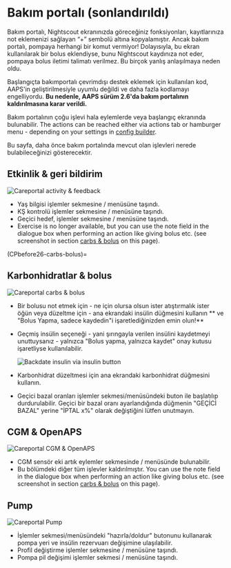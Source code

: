 # Bakım portalı (sonlandırıldı)

Bakım portalı, Nightscout ekranınızda göreceğiniz fonksiyonları, kayıtlarınıza not eklemenizi sağlayan “+” sembolü altına kopyalamıştır. Ancak bakım portalı, pompaya herhangi bir komut vermiyor! Dolayısıyla, bu ekran kullanılarak bir bolus eklendiyse, bunu Nightscout kaydınıza not eder, pompaya bolus iletimi talimatı verilmez. Bu birçok yanlış anlaşılmaya neden oldu.

Başlangıçta bakımportalı çevrimdışı destek eklemek için kullanılan kod, AAPS'in geliştirilmesiyle uyumlu değildi ve daha fazla kodlamayı engelliyordu. **Bu nedenle, AAPS sürüm 2.6'da bakım portalının kaldırılmasına karar verildi.**

Bakım portalının çoğu işlevi hala eylemlerde veya başlangıç ekranında bulunabilir. The actions can be reached either via actions tab or hamburger menu - depending on your settings in [config builder](../SettingUpAaps/ConfigBuilder.md).

Bu sayfa, daha önce bakım portalında mevcut olan işlevleri nerede bulabileceğinizi gösterecektir.

## Etkinlik & geri bildirim

![Careportal activity & feedback](../images/Careportal_25_26_1_IIb.png)

- Yaş bilgisi işlemler sekmesine / menüsüne taşındı.
- KŞ kontrolü işlemler sekmesine / menüsüne taşındı.
- Geçici hedef, işlemler sekmesine / menüsüne taşındı.
- Exercise is no longer available, but you can use the note field in the dialogue box when performing an action like giving bolus etc. (see screenshot in section [carbs & bolus](#carbs--bolus) on this page).

(CPbefore26-carbs-bolus)=

## Karbonhidratlar & bolus

![Careportal carbs & bolus](../images/Careportal_25_26_2_IIa.png)

- Bir bolusu not etmek için - ne için olursa olsun ister atıştırmalık ister öğün veya düzeltme için - ana ekrandaki insülin düğmesini kullanın ** ve "Bolus Yapma, sadece kaydedin"i işaretlediğinizden emin olun!**

- Geçmiş insülin seçeneği - yani şırıngayla verilen insülini kaydetmeyi unuttuysanız - yalnızca "Bolus yapma, yalnızca kaydet" onay kutusu işaretliyse kullanılabilir.

  ![Backdate insulin via insulin button](../images/Careportal_25_26_5.png)

- Karbonhidrat düzeltmesi için ana ekrandaki karbonhidrat düğmesini kullanın.

- Geçici bazal oranları işlemler sekmesi/menüsündeki buton ile başlatılıp durdurulabilir. Geçici bir bazal oranı ayarlandığında düğmenin "GEÇİCİ BAZAL" yerine "İPTAL x%" olarak değiştiğini lütfen unutmayın.

## CGM & OpenAPS

![Careportal CGM & OpenAPS](../images/Careportal_25_26_3_IIa.png)

- CGM sensör eki artık eylemler sekmesinde / menüsünde bulunabilir.
- Bu bölümdeki diğer tüm işlevler kaldırılmıştır. You can use the note field in the dialogue box when performing an action like giving bolus etc. (see screenshot in section [carbs & bolus](#carbs--bolus) on this page).

## Pump

![Careportal Pump](../images/Careportal_25_26_4_IIb.png)

- İşlemler sekmesi/menüsündeki "hazırla/doldur" butonunu kullanarak pompa yeri ve insülin rezervuarı değişimine ulaşılabilir.
- Profil değiştirme işlemler sekmesine / menüsüne taşındı.
- Pompa pil değişimi işlemler sekmesi / menüsüne taşındı.
